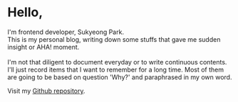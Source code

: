 # Hello,

I'm frontend developer, Sukyeong Park.<br>
This is my personal blog, writing down some stuffs that gave me sudden insight or AHA! moment.
<br>
<br>
I'm not that diligent to document everyday or to write continuous contents. I'll just record items that I want to remember for a long time. Most of them are going to be based on question 'Why?' and paraphrased in my own word.

Visit my [Github repository](https://github.com/Sukyeong-hyu).
